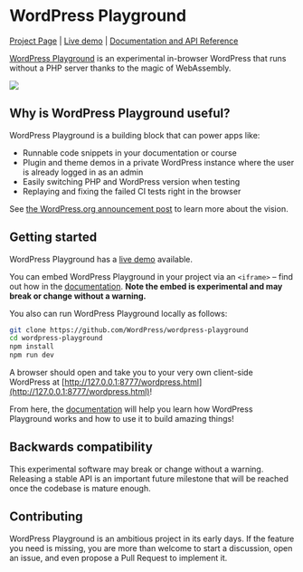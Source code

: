 # WordPress Playground

[Project Page](https://developer.wordpress.org/playground/) | [Live demo](https://wasm.wordpress.net/wordpress.html) | [Documentation and API Reference](https://wordpresswasm.readthedocs.io/en/latest/) 

[WordPress Playground](https://github.com/WordPress/wordpress-playground) is an experimental in-browser WordPress that runs without a PHP server thanks to the magic of WebAssembly.

![](https://raw.githubusercontent.com/wordpress/wordpress-playground/trunk/demo.png)

## Why is WordPress Playground useful?

WordPress Playground is a building block that can power apps like:

-   Runnable code snippets in your documentation or course
-   Plugin and theme demos in a private WordPress instance where the user is already logged in as an admin
-   Easily switching PHP and WordPress version when testing
-   Replaying and fixing the failed CI tests right in the browser

See
[the WordPress.org announcement post](https://make.wordpress.org/core/2022/09/23/client-side-webassembly-wordpress-with-no-server/) to learn more about the vision.

## Getting started

WordPress Playground has a [live demo](https://developer.wordpress.org/playground/demo/) available.

You can embed WordPress Playground in your project via an `<iframe>` – find out how in the [documentation](https://wordpresswasm.readthedocs.io/en/latest/). **Note the embed is experimental and may break or change without a warning.**

You also can run WordPress Playground locally as follows:

```bash
git clone https://github.com/WordPress/wordpress-playground
cd wordpress-playground
npm install
npm run dev
```

A browser should open and take you to your very own client-side WordPress at [http://127.0.0.1:8777/wordpress.html](http://127.0.0.1:8777/wordpress.html)!

From here, the [documentation](https://github.com/WordPress/wordpress-playground/tree/trunk/docs) will help you learn how WordPress Playground works and how to use it to build amazing things!

## Backwards compatibility

This experimental software may break or change without a warning. Releasing a stable API is an important future milestone that will be reached once the codebase is mature enough.

## Contributing

WordPress Playground is an ambitious project in its early days. If the feature you need is missing, you are more than welcome to start a discussion, open an issue, and even propose a Pull Request to implement it.
